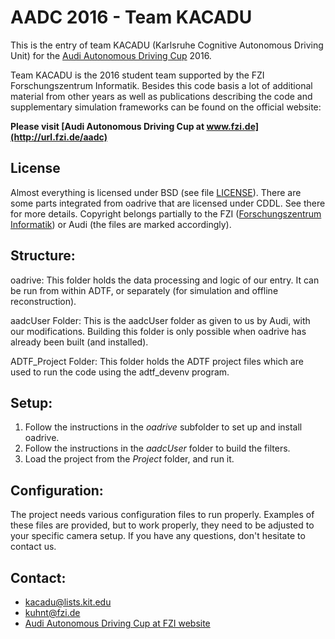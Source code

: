 AADC 2016 - Team KACADU
===============================================
This is the entry of team KACADU (Karlsruhe Cognitive Autonomous Driving Unit) for the [Audi Autonomous Driving Cup](https://www.audi-autonomous-driving-cup.com/) 2016.

Team KACADU is the 2016 student team supported by the FZI Forschungszentrum Informatik. Besides this code basis a lot of additional material from other years as well as publications describing the code and supplementary simulation frameworks can be found on the official website:

**Please visit [Audi Autonomous Driving Cup at www.fzi.de](http://url.fzi.de/aadc)**


License
-----------------------------------------------
Almost everything is licensed under BSD (see file [LICENSE](LICENSE)). There are some parts integrated
from oadrive that are licensed under CDDL. See there for more details. Copyright belongs partially to the FZI ([Forschungszentrum Informatik](https://www.fzi.de/startseite/)) or Audi (the
files are marked accordingly).


Structure:
-----------------------------------------------

oadrive:
	This folder holds the data processing and logic of 
        our entry. It can be run from within ADTF, or separately
	(for simulation and offline reconstruction).

aadcUser Folder:
	This is the aadcUser folder as given to us by Audi,
        with our modifications. Building this folder is only
        possible when oadrive has already been built (and installed).

ADTF_Project Folder:
	This folder holds the ADTF project files which are used
        to run the code using the adtf_devenv program.


Setup:
-----------------------------------------------

1. Follow the instructions in the *oadrive* subfolder to set up and install oadrive.
2. Follow the instructions in the *aadcUser* folder to build the filters.
3. Load the project from the *Project* folder, and run it.


Configuration:
-----------------------------------------------

The project needs various configuration files to run properly. Examples of these files
are provided, but to work properly, they need to be adjusted to your specific camera setup.
If you have any questions, don't hesitate to contact us.


Contact:
-----------------------------------------------
* kacadu@lists.kit.edu
* kuhnt@fzi.de
* [Audi Autonomous Driving Cup at FZI website](http://url.fzi.de/aadc)
